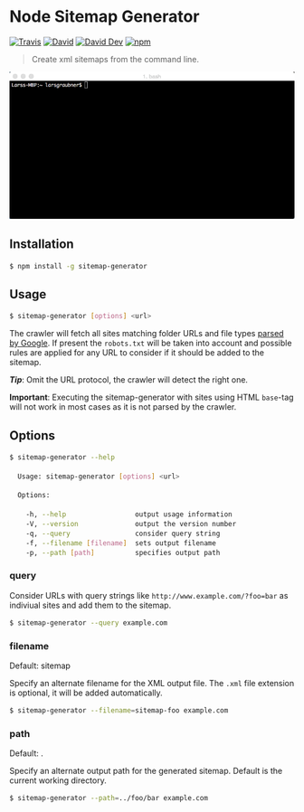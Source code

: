 # Node Sitemap Generator

[![Travis](https://img.shields.io/travis/lgraubner/node-sitemap-generator.svg)](https://travis-ci.org/lgraubner/node-sitemap-generator) [![David](https://img.shields.io/david/lgraubner/node-sitemap-generator.svg)](https://david-dm.org/lgraubner/node-sitemap-generator) [![David Dev](https://img.shields.io/david/dev/lgraubner/node-sitemap-generator.svg)](https://david-dm.org/lgraubner/node-sitemap-generator#info=devDependencies) [![npm](https://img.shields.io/npm/v/sitemap-generator.svg)](https://www.npmjs.com/package/sitemap-generator)

> Create xml sitemaps from the command line.

![](sitemap-generator.gif)

## Installation

```BASH
$ npm install -g sitemap-generator
```

## Usage
```BASH
$ sitemap-generator [options] <url>
```

The crawler will fetch all sites matching folder URLs and file types [parsed by Google](https://support.google.com/webmasters/answer/35287?hl=en). If present the `robots.txt` will be taken into account and possible rules are applied for any URL to consider if it should be added to the sitemap.

***Tip***: Omit the URL protocol, the crawler will detect the right one.

**Important**: Executing the sitemap-generator with sites using HTML `base`-tag will not work in most cases as it is not parsed by the crawler.

## Options
```BASH
$ sitemap-generator --help

  Usage: sitemap-generator [options] <url>

  Options:

    -h, --help                 output usage information
    -V, --version              output the version number
    -q, --query                consider query string
    -f, --filename [filename]  sets output filename
    -p, --path [path]          specifies output path
```

### query

Consider URLs with query strings like `http://www.example.com/?foo=bar` as indiviual sites and add them to the sitemap.

```BASH
$ sitemap-generator --query example.com
```

### filename

Default: sitemap

Specify an alternate filename for the XML output file. The `.xml` file extension is optional, it will be added automatically.

```BASH
$ sitemap-generator --filename=sitemap-foo example.com
```

### path

Default: .

Specify an alternate output path for the generated sitemap. Default is the current working directory.

```BASH
$ sitemap-generator --path=../foo/bar example.com
```
